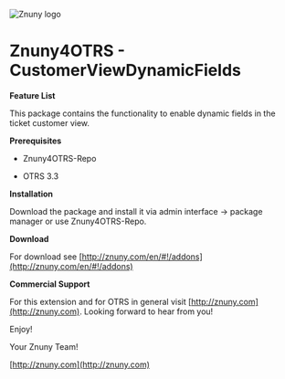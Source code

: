![Znuny logo](http://znuny.com/assets/logo_small.png)

Znuny4OTRS - CustomerViewDynamicFields
======================================

**Feature List**

This package contains the functionality to enable dynamic fields in the ticket customer view.

**Prerequisites**

- Znuny4OTRS-Repo

- OTRS 3.3

**Installation**

Download the package and install it via admin interface -> package manager or use Znuny4OTRS-Repo.

**Download**

For download see [http://znuny.com/en/#!/addons](http://znuny.com/en/#!/addons)

**Commercial Support**

For this extension and for OTRS in general visit [http://znuny.com](http://znuny.com). Looking forward to hear from you!

Enjoy!

 Your Znuny Team!

 [http://znuny.com](http://znuny.com)

